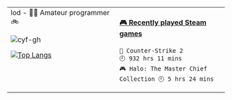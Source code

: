 <!--
 * @Date: 2020-08-25 14:34:25
 * @LastEditors: cyf
 * @LastEditTime: 2020-09-04 23:58:07
 * @FilePath: \cyf-gh\README.md
 * @Description: What is mind? No matter. What is matter? Nevermind.
-->
<table width="100%">
  <tr>
    <td width="50%" valign="top">
    lod - 👨‍💻 Amateur programmer 🚲
    <p>
   <p align="left"> <img src="https://komarev.com/ghpvc/?username=cyf-gh" alt="cyf-gh" />  </p>



[![Top Langs](https://github-readme-stats.vercel.app/api/top-langs/?username=cyf-gh&layout=donut-vertical&theme=radical&langs_count=14)](https://github.com/anuraghazra/github-readme-stats)
     </td>
    <td width="50%" valign="top">
<!-- steam-box start -->
#### <a href="https://gist.github.com/ef193438e465860af6aea1a3da16f0cf" target="_blank">🎮 Recently played Steam games</a>
```text
🔫 Counter-Strike 2                 🕘 932 hrs 11 mins
🎮 Halo: The Master Chief Collection 🕘 5 hrs 24 mins
```
<!-- Powered by https://github.com/YouEclipse/steam-box . -->
<!-- steam-box end -->

   </td>
  </tr>
</table>

